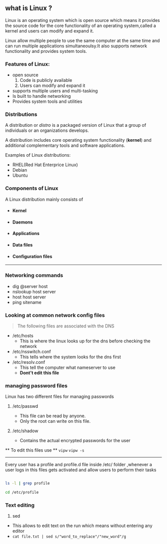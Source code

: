 ## what is Linux ?
Linux is an operating system which is open source which means it provides the source code for the core 
functionality of an operating system,called a kernel and users can modify and expand it.

Linux allow multiple people to use the same computer at the same time and can run multiple applications
simultaneoulsy.It also supports network functionality and provides system tools.


 ### Features of Linux:
* open source
  1. Code is publicly available
  2. Users can modify and expand it
* supports multiple users and multi-tasking
* Is built to handle networking
* Provides system tools and utilities



### Distributions 

A distribution or *distro* is a packaged version of Linux that a group of individuals or an organizations
develops.

A distribution includes core operating system functionality (**kernel**) and additional complementary 
tools and software applications.

Examples of Linux distributions:
* RHEL(Red Hat Enterprice Linux)
* Debian
* Ubuntu

### Components of Linux

A Linux distribution mainly consists of 

* #### Kernel
* #### Daemons
* #### Applications
* #### Data files
* #### Configuration files


---

### Networking commands

* dig @server host
* nslookup host server
* host host server
* ping sitename

### Looking at common network config files

> The following files are associated with the DNS

* /etc/hosts
  * This is where the linux looks up for the dns before checking the network
* /etc/nsswitch.conf
  * This tells where the system looks for the dns first
* /etc/resolv.conf
  * This tell the computer what nameserver to use
  * __Dont't edit this file__


### managing password files

Linux has two different files for managing passwords

1. /etc/passwd
   * This file can be read by anyone.
   * Only the root can write on this file.
   
3. /etc/shadow
   * Contains the actual encrypted passwords for the user
 
** To edit this files use **
` vipw `
` vipw -s `


---

Every user has a profile and profile.d file inside /etc/ folder ,whenever a user logs in this files gets activated and allow users to perform their tasks
```bash

ls -l | grep profile

cd /etc/profile

```
### Text editing

1. sed
  * This allows to edit text on the run which means without entering any editor
  * ` cat file.txt | sed s/"word_to_replace"/"new_word"/g `





 
 
 
 

 





